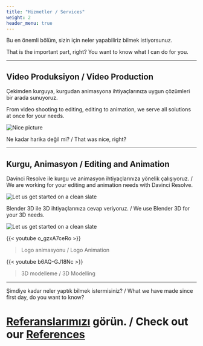 ```yaml
---
title: "Hizmetler / Services"
weight: 2
header_menu: true
---
```

Bu en önemli bölüm, sizin için neler yapabiliriz bilmek istiyorsunuz.

That is the important part, right? You want to know what I can do for you.

---

## Video Produksiyon / Video Production

Çekimden kurguya, kurgudan animasyona ihtiyaçlarınıza uygun çözümleri bir arada sunuyoruz.

From video shooting to editing, editing to animation, we serve all solutions at once for your needs.

![Nice picture](static/images/video.jpg)

Ne kadar harika değil mi? / That was nice, right?

---

## Kurgu, Animasyon / Editing and Animation

Davinci Resolve ile kurgu ve animasyon ihtiyaçlarınıza yönelik çalışıyoruz. /
We are working for your editing and animation needs with Davinci Resolve.

![Let us get started on a clean slate](static/images/motion.png)

Blender 3D ile 3D ihtiyaçlarınıza cevap veriyoruz. /
We use Blender 3D for your 3D needs.

![Let us get started on a clean slate](static/images/blender.png)

{{< youtube o_gzxA7ceRo >}}
> Logo animasyonu / Logo Animation

{{< youtube b6AQ-GJ18Nc >}}
> 3D modelleme / 3D Modelling


---

Şimdiye kadar neler yaptık bilmek istermisiniz? /
What we have made since first day, do you want to know?

# [Referanslarımızı](services) görün. / Check out our [References](services)
